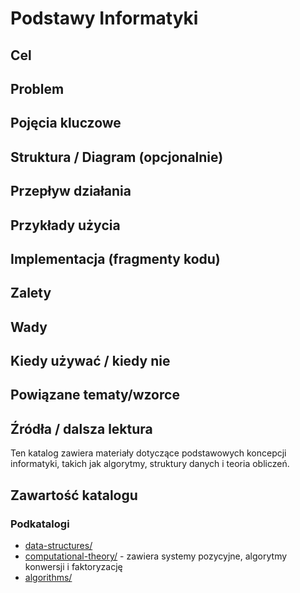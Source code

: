 # Podstawy Informatyki

## Cel

## Problem

## Pojęcia kluczowe

## Struktura / Diagram (opcjonalnie)

## Przepływ działania

## Przykłady użycia

## Implementacja (fragmenty kodu)

## Zalety

## Wady

## Kiedy używać / kiedy nie

## Powiązane tematy/wzorce

## Źródła / dalsza lektura


Ten katalog zawiera materiały dotyczące podstawowych koncepcji informatyki, takich jak algorytmy, struktury danych i teoria obliczeń.

## Zawartość katalogu

### Podkatalogi

- [data-structures/](data-structures/)
- [computational-theory/](computational-theory/) - zawiera systemy pozycyjne, algorytmy konwersji i faktoryzację
- [algorithms/](algorithms/)

